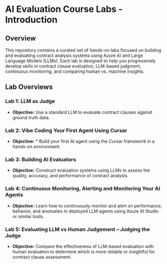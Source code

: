 # AI Evaluation Course Labs - Introduction

## Overview

This repository contains a curated set of hands-on labs focused on building and evaluating contract analysis systems using Azure AI and Large Language Models (LLMs). Each lab is designed to help you progressively develop skills in contract clause evaluation, LLM-based judgment, continuous monitoring, and comparing human vs. machine insights.

## Lab Overviews

### Lab 1: LLM as Judge

* **Objective:** Use a standard LLM to evaluate contract clauses against ground truth data.

### Lab 2: Vibe Coding Your First Agent Using Cursar

* **Objective:** * Build your first AI agent using the Cursar framework in a hands-on environment.

### Lab 3: Building AI Evaluators

* **Objective:** Construct evaluation systems using LLMs to assess the quality, accuracy, and performance of contract analysis.

### Lab 4: Continuous Monitoring, Alerting and Monitoring Your AI Agents

* **Objective:** Learn how to continuously monitor and alert on performance, behavior, and anomalies in deployed LLM agents using Azure AI Studio or similar tools.

### Lab 5: Evaluating LLM vs Human Judgement – Judging the Judge

* **Objective:** Compare the effectiveness of LLM-based evaluation with human evaluation to determine which is more reliable or insightful for contract clause assessment.




